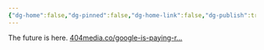 ```yaml
---
{"dg-home":false,"dg-pinned":false,"dg-home-link":false,"dg-publish":true,"tags":["dgblip"],"disabled rules":["yaml-title","yaml-title-alias","file-name-heading"],"title":"philipp on mastodon @ 2024-05-24","created-date":"2024-05-24T04:27:29","id":112494172516878350,"updated-date":"2025-05-02T08:50:44","dg-path":"blips/112494172516878349.md","permalink":"/blips/112494172516878349/","dgPassFrontmatter":true}
---
```



The future is here. [404media.co/google-is-paying-r…](https://www.404media.co/google-is-paying-reddit-60-million-for-fucksmith-to-tell-its-users-to-eat-glue/)



